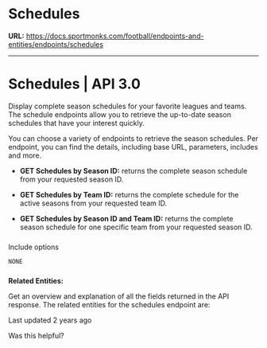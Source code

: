 # Schedules

**URL:** https://docs.sportmonks.com/football/endpoints-and-entities/endpoints/schedules

---

# Schedules | API 3.0

Display complete season schedules for your favorite leagues and teams. The schedule endpoints allow you to retrieve the up-to-date season schedules that have your interest quickly.

You can choose a variety of endpoints to retrieve the season schedules. Per endpoint, you can find the details, including base URL, parameters, includes and more.

*   **GET Schedules by Season ID:** returns the complete season schedule from your requested season ID.
    
*   **GET Schedules by Team ID:** returns the complete schedule for the active seasons from your requested team ID.
    
*   **GET Schedules by Season ID and Team ID:** returns the complete season schedule for one specific team from your requested season ID.
    

### 

Include options

`NONE`

### 

**Related Entities:**

Get an overview and explanation of all the fields returned in the API response. The related entities for the schedules endpoint are:

Last updated 2 years ago

Was this helpful?